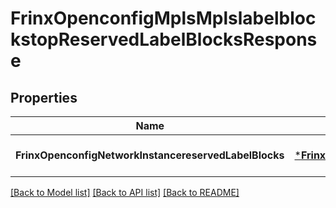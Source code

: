 # FrinxOpenconfigMplsMplslabelblockstopReservedLabelBlocksResponse

## Properties
Name | Type | Description | Notes
------------ | ------------- | ------------- | -------------
**FrinxOpenconfigNetworkInstancereservedLabelBlocks** | [***FrinxOpenconfigMplsMplslabelblockstopReservedLabelBlocks**](frinx.openconfig.mpls.mplslabelblockstop.ReservedLabelBlocks.md) |  | [optional] [default to null]

[[Back to Model list]](../README.md#documentation-for-models) [[Back to API list]](../README.md#documentation-for-api-endpoints) [[Back to README]](../README.md)


